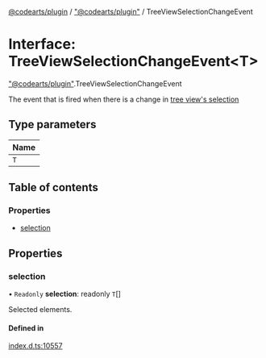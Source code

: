 [@codearts/plugin](../README.md) / ["@codearts/plugin"](../modules/_codearts_plugin_.md) / TreeViewSelectionChangeEvent

# Interface: TreeViewSelectionChangeEvent<T\>

["@codearts/plugin"](../modules/_codearts_plugin_.md).TreeViewSelectionChangeEvent

The event that is fired when there is a change in [tree view's selection](codearts_plugin_.TreeView.md#selection)

## Type parameters

| Name |
| :------ |
| `T` |

## Table of contents

### Properties

- [selection](codearts_plugin_.TreeViewSelectionChangeEvent.md#selection)

## Properties

### selection

• `Readonly` **selection**: readonly `T`[]

Selected elements.

#### Defined in

[index.d.ts:10557](https://github.com/shuyaqian/cloudide-plugin-api/blob/3fbdd11/index.d.ts#L10557)
